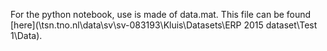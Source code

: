 For the python notebook, use is made of data.mat. This file can be found [here](\\tsn.tno.nl\data\sv\sv-083193\Kluis\Datasets\ERP 2015 dataset\Test 1\Data).